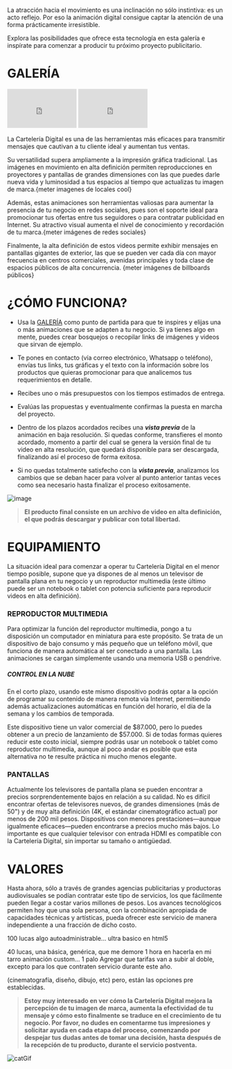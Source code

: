 La atracción hacia el movimiento es una inclinación no sólo instintiva: es un acto reflejo. Por eso la animación digital consigue captar la atención de una forma prácticamente irresistible. 

Explora las posibilidades que ofrece esta tecnología en esta galería e inspírate para comenzar a producir tu próximo proyecto publicitario.
# GALERÍA
<iframe src="https://player.vimeo.com/video/193567768?title=0&byline=0&portrait=0"   
width="160" height="90" frameborder="0" ></iframe>
<iframe src="https://player.vimeo.com/video/193567768?title=0&byline=0&portrait=0"   
width="160" height="90" frameborder="0" ></iframe>

La Cartelería Digital es una de las herramientas más eficaces para transmitir mensajes que cautivan a tu cliente ideal y aumentan tus ventas.

Su versatilidad supera ampliamente a la impresión gráfica tradicional. Las imágenes en movimiento en alta definición permiten reproducciones en proyectores y pantallas de grandes dimensiones con las que puedes darle nueva vida y luminosidad a tus espacios al tiempo que actualizas tu imagen de marca.{meter imagenes de locales cool}

Además, estas animaciones son herramientas valiosas para aumentar la presencia de tu negocio en redes sociales, pues son el soporte ideal para promocionar tus ofertas entre tus seguidores o para contratar publicidad en Internet. Su atractivo visual aumenta el nivel de conocimiento y recordación de tu marca.{meter imágenes de redes sociales}

Finalmente, la alta definición de estos videos permite exhibir mensajes en pantallas gigantes de exterior, las que se pueden ver cada día con mayor frecuencia en centros comerciales, avenidas principales y toda clase de espacios públicos de alta concurrencia. {meter imágenes de billboards públicos}

# ¿CÓMO FUNCIONA?
* Usa la [GALERÍA](#galería) como punto de partida para que te inspires y elijas una o más animaciones que se adapten a tu negocio. Si ya tienes algo en mente, puedes crear bosquejos o recopilar links de imágenes y videos que sirvan de ejemplo.

* Te pones en contacto (vía correo electrónico, Whatsapp o teléfono), envías tus links, tus gráficas y el texto con la información sobre los productos que quieras promocionar para que analicemos tus requerimientos en detalle. 

* Recibes uno o más presupuestos con los tiempos estimados de entrega. 

* Evalúas las propuestas y eventualmente confirmas la puesta en marcha del proyecto.

* Dentro de los plazos acordados recibes una **_vista previa_** de la animación en baja resolución. Si quedas conforme, transfieres el monto acordado, momento a partir del cual se genera la versión final de tu video en alta resolución, que quedará disponible para ser descargada, finalizando así el proceso de forma exitosa.

* Si no quedas totalmente satisfecho con la **_vista previa_**, analizamos los cambios que se deban hacer para volver al punto anterior tantas veces como sea necesario hasta finalizar el proceso exitosamente.

![image](https://user-images.githubusercontent.com/16393716/62242266-c3101700-b3a8-11e9-8502-3f346cec7d1f.png)

> **El producto final consiste en un archivo de video en alta definición, el que podrás descargar y publicar con total libertad.**

# EQUIPAMIENTO
La situación ideal para comenzar a operar tu Cartelería Digital en el menor tiempo posible, supone que ya dispones de al menos un televisor de pantalla plana en tu negocio y un reproductor multimedia (este último puede ser un notebook o tablet con potencia suficiente para reproducir videos en alta definición).

### REPRODUCTOR MULTIMEDIA
Para optimizar la función del reproductor multimedia, pongo a tu disposición un computador en miniatura para este propósito. Se trata de un dispositivo de bajo consumo y más pequeño que un teléfono móvil, que funciona de manera automática al ser conectado a una pantalla. Las animaciones se cargan simplemente usando una memoria USB o pendrive.

##### CONTROL EN LA NUBE
En el corto plazo, usando este mismo dispositivo podrás optar a la opción de programar su contenido de manera remota vía Internet, permitiendo además actualizaciones automáticas en función del horario, el día de la semana y los cambios de temporada.

Este dispositivo tiene un valor comercial de $87.000, pero lo puedes obtener a un precio de lanzamiento de $57.000. Si de todas formas quieres reducir este costo inicial, siempre podrás usar un notebook o tablet como reproductor multimedia, aunque al poco andar es posible que esta alternativa no te resulte práctica ni mucho menos elegante.

### PANTALLAS
Actualmente los televisores de pantalla plana se pueden encontrar a precios sorprendentemente bajos en relación a su calidad. No es difícil encontrar ofertas de televisores nuevos, de grandes dimensiones (más de 50") y de muy alta definición (4K, el estándar cinematográfico actual) por menos de 200 mil pesos. Dispositivos con menores prestaciones—aunque igualmente eficaces—pueden encontrarse a precios mucho más bajos. Lo importante es que cualquier televisor con entrada HDMI es compatible con la Cartelería Digital, sin importar su tamaño o antigüedad.

# VALORES

Hasta ahora, sólo a través de grandes agencias publicitarias y productoras audiovisuales se podían contratar este tipo de servicios, los que fácilmente pueden llegar a costar varios millones de pesos. Los avances tecnológicos permiten hoy que una sola persona, con la combinación apropiada de capacidades técnicas y artísticas, pueda ofrecer este servicio de manera independiente a una fracción de dicho costo.

100 lucas algo autoadministrable... ultra basico en html5

40 lucas, una básica, genérica, que me demore 1 hora en hacerla en mi tarro
animación custom... 1 palo
Agregar que tarifas van a subir al doble, excepto para los que contraten servicio durante este año.



(cinematografía, diseño, dibujo, etc) pero, están las opciones pre establecidas.

> **Estoy muy interesado en ver cómo la Cartelería Digital mejora la percepción de tu imagen de marca, aumenta la efectividad de tu mensaje y cómo esto finalmente se traduce en el crecimiento de tu negocio. Por favor, no dudes en comentarme tus impresiones y solicitar ayuda en cada etapa del proceso, comenzando por despejar tus dudas antes de tomar una decisión, hasta después de la recepción de tu producto, durante el servicio postventa.**

![catGif](https://media.giphy.com/media/vFKqnCdLPNOKc/giphy.gif)
